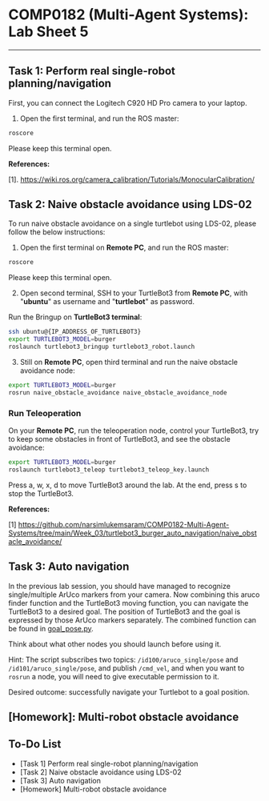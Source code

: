 # COMP0182 (Multi-Agent Systems): Lab Sheet 5

----------------------------------------------------------------------------------------------------------------------------------------------------------------------------------------------------------------------------

## Task 1: Perform real single-robot planning/navigation

First, you can connect the Logitech C920 HD Pro camera to your laptop.

1. Open the first terminal, and run the ROS master:

```bash
roscore
```

Please keep this terminal open.

 

**References:**

[1]. https://wiki.ros.org/camera_calibration/Tutorials/MonocularCalibration/



## Task 2: Naive obstacle avoidance using LDS-02

To run naive obstacle avoidance on a single turtlebot using LDS-02, please follow the below instructions: 

1. Open the first terminal on **Remote PC**, and run the ROS master:

```bash
roscore
```

Please keep this terminal open.

2. Open second terminal, SSH to your TurtleBot3 from **Remote PC**, with "**ubuntu**" as username and "**turtlebot**" as password.
  
Run the Bringup on **TurtleBot3 terminal**:

```bash
ssh ubuntu@{IP_ADDRESS_OF_TURTLEBOT3}
export TURTLEBOT3_MODEL=burger
roslaunch turtlebot3_bringup turtlebot3_robot.launch
```

3. Still on **Remote PC**, open third terminal and run the naive obstacle avoidance node:
   
```bash
export TURTLEBOT3_MODEL=burger
rosrun naive_obstacle_avoidance naive_obstacle_avoidance_node
```

### Run Teleoperation

On your **Remote PC**, run the teleoperation node, control your TurtleBot3, try to keep some obstacles in front of TurtleBot3, and see the obstacle avoidance:

```bash
export TURTLEBOT3_MODEL=burger
roslaunch turtlebot3_teleop turtlebot3_teleop_key.launch
```

Press a, w, x, d to move TurtleBot3 around the lab. At the end, press s to stop the TurtleBot3.


**References:**

[1] https://github.com/narsimlukemsaram/COMP0182-Multi-Agent-Systems/tree/main/Week_03/turtlebot3_burger_auto_navigation/naive_obstacle_avoidance/ 



## Task 3: Auto navigation

In the previous lab session, you should have managed to recognize single/multiple ArUco markers from your camera. Now combining this aruco finder function and the TurtleBot3 moving function, you can navigate the TurtleBot3 to a desired goal. The position of TurtleBot3 and the goal is expressed by those ArUco markers separately. The combined function can be found in
[goal_pose.py](/Week_03/turtlebot3_burger_auto_navigation/auto_navigation/scripts/goal_pose.py).

Think about what other nodes you should launch before using it. 

Hint: The script subscribes two topics: ``/id100/aruco_single/pose`` and ``/id101/aruco_single/pose``, and publish ``/cmd_vel``, and when you want to ``rosrun`` a node, you will need to give executable permission to it.

Desired outcome: successfully navigate your Turtlebot to a goal position.

## [Homework]: Multi-robot obstacle avoidance

## To-Do List

- [Task 1] Perform real single-robot planning/navigation
- [Task 2] Naive obstacle avoidance using LDS-02
- [Task 3] Auto navigation
- [Homework] Multi-robot obstacle avoidance 
